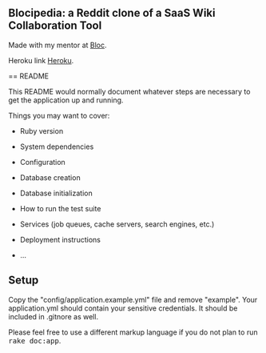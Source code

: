 ## Blocipedia: a Reddit clone of a SaaS Wiki Collaboration Tool

Made with my mentor at [Bloc](http://bloc.io).

Heroku link [Heroku](http://avyishiblocipedia.herokuapp.com).

== README

This README would normally document whatever steps are necessary to get the
application up and running.

Things you may want to cover:

* Ruby version

* System dependencies

* Configuration

* Database creation

* Database initialization

* How to run the test suite

* Services (job queues, cache servers, search engines, etc.)

* Deployment instructions

* ...

## Setup

Copy the "config/application.example.yml" file and remove "example". Your application.yml should contain your sensitive credentials. It should be included in .gitnore as well.


Please feel free to use a different markup language if you do not plan to run
<tt>rake doc:app</tt>.

